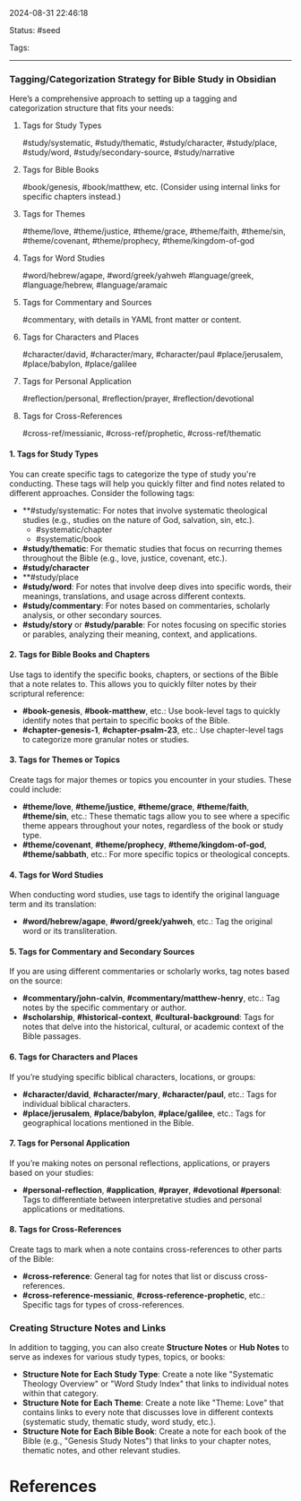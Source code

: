 2024-08-31 22:46:18

Status: #seed

Tags: 

----
### **Tagging/Categorization Strategy for Bible Study in Obsidian**

Here’s a comprehensive approach to setting up a tagging and categorization structure that fits your needs:

1. Tags for Study Types

    #study/systematic, #study/thematic, #study/character, #study/place, #study/word, #study/secondary-source, #study/narrative

2. Tags for Bible Books

    #book/genesis, #book/matthew, etc.
    (Consider using internal links for specific chapters instead.)

3. Tags for Themes

    #theme/love, #theme/justice, #theme/grace, #theme/faith, #theme/sin, #theme/covenant, #theme/prophecy, #theme/kingdom-of-god

4. Tags for Word Studies

    #word/hebrew/agape, #word/greek/yahweh
    #language/greek, #language/hebrew, #language/aramaic

5. Tags for Commentary and Sources

    #commentary, with details in YAML front matter or content.

6. Tags for Characters and Places

    #character/david, #character/mary, #character/paul
    #place/jerusalem, #place/babylon, #place/galilee

7. Tags for Personal Application

    #reflection/personal, #reflection/prayer, #reflection/devotional

8. Tags for Cross-References

    #cross-ref/messianic, #cross-ref/prophetic, #cross-ref/thematic

#### **1. Tags for Study Types**

You can create specific tags to categorize the type of study you're conducting. These tags will help you quickly filter and find notes related to different approaches. Consider the following tags:

- **#study/systematic: For notes that involve systematic theological studies (e.g., studies on the nature of God, salvation, sin, etc.).
	- #systematic/chapter
	- #systematic/book
- **#study/thematic**: For thematic studies that focus on recurring themes throughout the Bible (e.g., love, justice, covenant, etc.).
- **#study/character**
- **#study/place
- **#study/word**: For notes that involve deep dives into specific words, their meanings, translations, and usage across different contexts.
- **#study/commentary**: For notes based on commentaries, scholarly analysis, or other secondary sources.
- **#study/story** or **#study/parable**: For notes focusing on specific stories or parables, analyzing their meaning, context, and applications.

#### **2. Tags for Bible Books and Chapters**

Use tags to identify the specific books, chapters, or sections of the Bible that a note relates to. This allows you to quickly filter notes by their scriptural reference:

- **#book-genesis**, **#book-matthew**, etc.: Use book-level tags to quickly identify notes that pertain to specific books of the Bible.
- **#chapter-genesis-1**, **#chapter-psalm-23**, etc.: Use chapter-level tags to categorize more granular notes or studies.

#### **3. Tags for Themes or Topics**

Create tags for major themes or topics you encounter in your studies. These could include:

- **#theme/love**, **#theme/justice**, **#theme/grace**, **#theme/faith**, **#theme/sin**, etc.: These thematic tags allow you to see where a specific theme appears throughout your notes, regardless of the book or study type.
- **#theme/covenant**, **#theme/prophecy**, **#theme/kingdom-of-god**, **#theme/sabbath**, etc.: For more specific topics or theological concepts.

#### **4. Tags for Word Studies**

When conducting word studies, use tags to identify the original language term and its translation:

- **#word/hebrew/agape**, **#word/greek/yahweh**, etc.: Tag the original word or its transliteration.

#### **5. Tags for Commentary and Secondary Sources**

If you are using different commentaries or scholarly works, tag notes based on the source:

- **#commentary/john-calvin**, **#commentary/matthew-henry**, etc.: Tag notes by the specific commentary or author.
- **#scholarship**, **#historical-context**, **#cultural-background**: Tags for notes that delve into the historical, cultural, or academic context of the Bible passages.

#### **6. Tags for Characters and Places**

If you’re studying specific biblical characters, locations, or groups:

- **#character/david**, **#character/mary**, **#character/paul**, etc.: Tags for individual biblical characters.
- **#place/jerusalem**, **#place/babylon**, **#place/galilee**, etc.: Tags for geographical locations mentioned in the Bible.

#### **7. Tags for Personal Application**

If you’re making notes on personal reflections, applications, or prayers based on your studies:

- **#personal-reflection**, **#application**, **#prayer**, **#devotional** **#personal**: Tags to differentiate between interpretative studies and personal applications or meditations.

#### **8. Tags for Cross-References**

Create tags to mark when a note contains cross-references to other parts of the Bible:

- **#cross-reference**: General tag for notes that list or discuss cross-references.
- **#cross-reference-messianic**, **#cross-reference-prophetic**, etc.: Specific tags for types of cross-references.

### **Creating Structure Notes and Links**

In addition to tagging, you can also create **Structure Notes** or **Hub Notes** to serve as indexes for various study types, topics, or books:

- **Structure Note for Each Study Type**: Create a note like "Systematic Theology Overview" or "Word Study Index" that links to individual notes within that category.
- **Structure Note for Each Theme**: Create a note like "Theme: Love" that contains links to every note that discusses love in different contexts (systematic study, thematic study, word study, etc.).
- **Structure Note for Each Bible Book**: Create a note for each book of the Bible (e.g., "Genesis Study Notes") that links to your chapter notes, thematic notes, and other relevant studies.
# References
